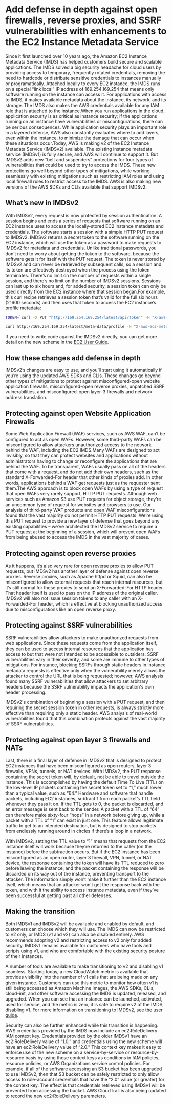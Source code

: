 # Add defense in depth against open firewalls, reverse proxies, and SSRF vulnerabilities with enhancements to the EC2 Instance Metadata Service

Since it first launched over 10 years ago, the Amazon EC2 Instance Metadata Service (IMDS) has helped customers build secure and scalable applications. The IMDS solved a big security headache for cloud users by providing access to temporary, frequently rotated credentials, removing the need to hardcode or distribute sensitive credentials to instances manually or programatically. Attached locally to every EC2 instance, the IMDS runs on a special “link local” IP address of 169.254.169.254 that means only software running on the instance can access it. For applications with access to IMDS, it makes available metadata about the instance, its network, and its storage. The IMDS also makes the AWS credentials available for any IAM role that is attached to the instance.When you run applications in the cloud, application security is as critical as instance security; if the applications running on an instance have vulnerabilities or misconfigurations, there can be serious consequences. While application security plays an important role in a layered defense, AWS also constantly evaluates where to add layers, even within the instance, to minimize the damage that can occur when these situations occur.Today, AWS is making v2 of the EC2 Instance Metadata Service (IMDSv2) available. The existing instance metadata service (IMDSv1) is fully secure, and AWS will continue to support it. But IMDSv2 adds new “belt and suspenders” protections for four types of vulnerabilities that could be used to try to access the IMDS. These new protections go well beyond other types of mitigations, while working seamlessly with existing mitigations such as restricting IAM roles and using local firewall rules to restrict access to the IMDS. AWS is also making new versions of the AWS SDKs and CLIs available that support IMDSv2.

## What’s new in IMDSv2

With IMDSv2, every request is now protected by session authentication. A session begins and ends a series of requests that software running on an EC2 instance uses to access the locally-stored EC2 instance metadata and credentials. The software starts a session with a simple HTTP PUT request to IMDSv2. IMDSv2 returns a secret token to the software running on the EC2 instance, which will use the token as a password to make requests to IMDSv2 for metadata and credentials. Unlike traditional passwords, you don’t need to worry about getting the token to the software, because the software gets it for itself with the PUT request. The token is never stored by IMDSv2 and can never be retrieved by subsequent calls, so a session and its token are effectively destroyed when the process using the token terminates. There’s no limit on the number of requests within a single session, and there’s no limit on the number of IMDSv2 sessions. Sessions can last up to six hours and, for added security, a session token can only be used directly from the EC2 instance where that session began.For example, this curl recipe retrieves a session token that’s valid for the full six hours (21600 seconds) and then uses that token to access the EC2 instance’s profile metadata:

```bash
TOKEN=`curl -X PUT "http://169.254.169.254/latest/api/token" -H "X-aws-ec2-metadata-token-ttl-seconds: 21600"`

curl http://169.254.169.254/latest/meta-data/profile -H "X-aws-ec2-metadata-token: $TOKEN"
```

If you need to write code against the IMDSv2 directly, you can get more detail on the new scheme in the [EC2 User Guide](https://docs.aws.amazon.com/AWSEC2/latest/UserGuide/ec2-instance-metadata.html).

## How these changes add defense in depth

IMDSv2’s changes are easy to use, and you’ll start using it automatically if you’re using the updated AWS SDKs and CLIs. These changes go beyond other types of mitigations to protect against misconfigured-open website application firewalls, misconfigured-open reverse proxies, unpatched SSRF vulnerabilities, and misconfigured-open layer-3 firewalls and network address translation.

## Protecting against open Website Application Firewalls

Some Web Application Firewall (WAF) services, such as AWS WAF, can’t be configured to act as open WAFs. However, some third-party WAFs can be misconfigured to allow attackers unauthorized access to the network behind the WAF, including the EC2 IMDS.Many WAFs are designed to act invisibly, so that they can protect websites and applications without administrators having to change or reconfigure the applications that are behind the WAF. To be transparent, WAFs usually pass on all of the headers that come with a request, and do not add their own headers, such as the standard X-Forwarded-For header that other kinds of proxies add. In other words, applications behind a WAF get requests just as the requester sent them.The AWS approach is to block open WAFs by using a type of request that open WAFs very rarely support, HTTP PUT requests. Although web services such as Amazon S3 use PUT requests for object storage, they’re an uncommon type of request for websites and browsers to use. Our analysis of third-party WAF products and open WAF misconfigurations found that the vast majority do not permit HTTP PUT requests. We’re using this PUT request to provide a new layer of defense that goes beyond any existing capabilities – we’ve architected the IMDSv2 service to require a PUT request at the beginning of a session, which will prevent open WAFs from being abused to access the IMDS in the vast majority of cases.

## Protecting against open reverse proxies

As it happens, it’s also very rare for open reverse proxies to allow PUT requests, but IMDSv2 has another layer of defense against open reverse proxies. Reverse proxies, such as Apache httpd or Squid, can also be misconfigured to allow external requests that reach internal resources, but it’s still normal for these proxies to send an X-Forwarded-For HTTP header. That header itself is used to pass on the IP address of the original caller. IMDSv2 will also not issue session tokens to any caller with an X-Forwarded-For header, which is effective at blocking unauthorized access due to misconfigurations like an open reverse proxy.

## Protecting against SSRF vulnerabilities

SSRF vulnerabilities allow attackers to make unauthorized requests from web applications. Since these requests come from the application itself, they can be used to access internal resources that the application has access to but that were not intended to be accessible to outsiders. SSRF vulnerabilities vary in their severity, and some are immune to other types of mitigations. For instance, blocking SSRFs through static headers in instance metadata requests is effective only when the vulnerability merely allows the attacker to control the URL that is being requested; however, AWS analysis found many SSRF vulnerabilities that allow attackers to set arbitrary headers because the SSRF vulnerability impacts the application's own header processing.

IMDSv2's combination of beginning a session with a PUT request, and then requiring the secret session token in other requests, is always strictly more effective than requiring only a static header. AWS analysis of real-world vulnerabilities found that this combination protects against the vast majority of SSRF vulnerabilities.

## Protecting against open layer 3 firewalls and NATs

Last, there is a final layer of defense in IMDSv2 that is designed to protect EC2 instances that have been misconfigured as open routers, layer 3 firewalls, VPNs, tunnels, or NAT devices. With IMDSv2, the PUT response containing the secret token will, by default, not be able to travel outside the instance. This is accomplished by having the default Time To Live (TTL) on the low-level IP packets containing the secret token set to “1,” much lower than a typical value, such as “64.” Hardware and software that handle packets, including EC2 instances, subtract 1 from each packet’s TTL field whenever they pass it on. If the TTL gets to 0, the packet is discarded, and an error message is sent back to the sender. A packet with a TTL of “64” can therefore make sixty-four “hops” in a network before giving up, while a packet with a TTL of “1” can exist in just one. This feature allows legitimate traffic to get to an intended destination, but is designed to stop packets from endlessly running around in circles if there’s a loop in a network.

With IMDSv2, setting the TTL value to “1” means that requests from the EC2 instance itself will work because they’re returned to the caller (on the instance) before the subtraction occurs. But if the EC2 instance has been misconfigured as an open router, layer 3 firewall, VPN, tunnel, or NAT device, the response containing the token will have its TTL reduced to zero before leaving the instance, and the packet containing the response will be discarded on its way out of the instance, preventing transport to the attacker. The information simply won’t make it further than the EC2 instance itself, which means that an attacker won’t get the response back with the token, and with it the ability to access instance metadata, even if they’ve been successful at getting past all other defenses.

## Making the transition

Both IMDSv1 and IMDSv2 will be available and enabled by default, and customers can choose which they will use. The IMDS can now be restricted to v2 only, or IMDS (v1 and v2) can also be disabled entirely. AWS recommends adopting v2 and restricting access to v2 only for added security. IMDSv1 remains available for customers who have tools and scripts using v1, and who are comfortable with the existing security posture of their instances.

A number of tools are available to make transitioning to v2 and disabling v1 seamless. Starting today, a new CloudWatch metric is available that provides visibility into the number of v1 calls that are being made on any given instance. Customers can use this metric to monitor how often v1 is still being accessed as Amazon Machine Images, the AWS SDKs, CLIs, cloud-init, and other software accessing the IMDS is updated, released, and upgraded. When you can see that an instance can be launched, activated, used for service, and the metric is zero, it is safe to require v2 of the IMDS, disabling v1. For more information on transitioning to IMDSv2, [see the user guide](https://docs.aws.amazon.com/AWSEC2/latest/UserGuide/ec2-instance-metadata.html).

Security can also be further enhanced while this transition is happening. AWS credentials provided by the IMDS now include an ec2:RoleDelivery IAM context key. Credentials provided by the older IMDSv1 have an ec2:RoleDelivery value of “1.0,” and credentials using the new scheme will have an ec2:RoleDelivery value of “2.0.” This context key makes it easy to enforce use of the new scheme on a service-by-service or resource-by-resource basis by using those context keys as conditions in IAM policies, resource policies, or AWS Organizations service control policies. For example, if all of the software accessing an S3 bucket has been upgraded to use IMDSv2, then that S3 bucket can be safely restricted to only allow access to role-account credentials that have the “2.0” value (or greater) for the context key. The effect is that credentials retrieved using IMDSv1 will be prevented from accessing the bucket. AWS CloudTrail is also being updated to record the new ec2:RoleDelivery parameters.
